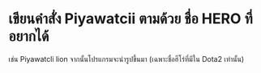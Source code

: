 # เขียนคำสั่ง Piyawatcii ตามด้วย ชื่อ HERO ที่อยากได้
เช่น Piyawatcli lion จากนั้นโปรแกรมจะนำรูปขึ้นมา (เฉพาะชื่อฮีโร่ที่มีใน Dota2 เท่านั้น)
